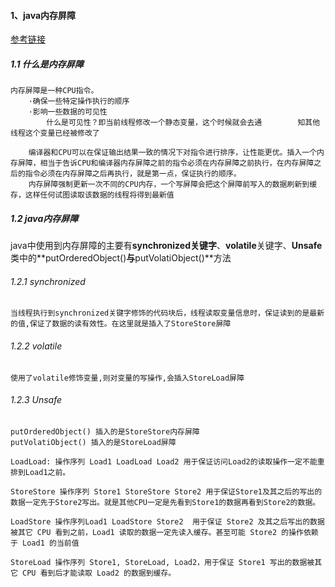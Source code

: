 #### 1、java内存屏障

[参考链接](https://blog.csdn.net/breakout_alex/article/details/94379895)

##### 1.1 什么是内存屏障

```
内存屏障是一种CPU指令。
	·确保一些特定操作执行的顺序
	·影响一些数据的可见性
		什么是可见性？即当前线程修改一个静态变量，这个时候就会去通		 知其他线程这个变量已经被修改了

	编译器和CPU可以在保证输出结果一致的情况下对指令进行排序，让性能更优。插入一个内存屏障，相当于告诉CPU和编译器内存屏障之前的指令必须在内存屏障之前执行，在内存屏障之后的指令必须在内存屏障之后再执行，就是第一点，保证执行的顺序。
	内存屏障强制更新一次不同的CPU内存，一个写屏障会把这个屏障前写入的数据刷新到缓存，这样任何试图读取该数据的线程将得到最新值
```

##### 1.2 java内存屏障

​	java中使用到内存屏障的主要有**synchronized关键字**、**volatile**关键字、**Unsafe**类中的**putOrderedObject()**与**putVolatiObject()**方法

###### 1.2.1 synchronized

```
当线程执行到synchronized关键字修饰的代码块后，线程读取变量信息时，保证读到的是最新的值,保证了数据的读有效性。在这里就是插入了StoreStore屏障
```

###### 1.2.2 volatile

```
使用了volatile修饰变量,则对变量的写操作,会插入StoreLoad屏障
```

###### 1.2.3 Unsafe

```
putOrderedObject() 插入的是StoreStore内存屏障
putVolatiObject() 插入的是StoreLoad屏障
```

```
LoadLoad: 操作序列 Load1 LoadLoad Load2 用于保证访问Load2的读取操作一定不能重排到Load1之前。
```

```
StoreStore 操作序列 Store1 StoreStore Store2 用于保证Store1及其之后的写出的数据一定先于Store2写出。就是其他CPU一定是先看到Store1的数据再看到Store2的数据。
```

```
LoadStore 操作序列Load1 LoadStore Store2  用于保证 Store2 及其之后写出的数据被其它 CPU 看到之前，Load1 读取的数据一定先读入缓存。甚至可能 Store2 的操作依赖于 Load1 的当前值
```

```
StoreLoad 操作序列 Store1, StoreLoad, Load2，用于保证 Store1 写出的数据被其它 CPU 看到后才能读取 Load2 的数据到缓存。
```

